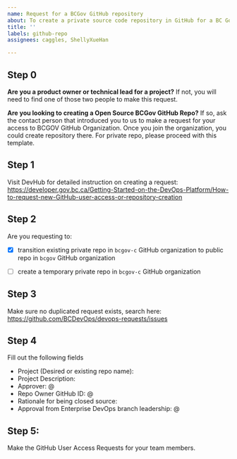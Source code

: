 ```yaml
---
name: Request for a BCGov GitHub repository
about: To create a private source code repository in GitHub for a BC Government project.
title: ''
labels: github-repo
assignees: caggles, ShellyXueHan

---
```


## Step 0

**Are you a product owner or technical lead for a project?**
If not, you will need to find one of those two people to make this request.

**Are you looking to creating a Open Source BCGov GitHub Repo?**
If so, ask the contact person that introduced you to us to make a request for your access to BCGOV GitHub Organization. Once you join the organization, you could create repository there. For private repo, please proceed with this template.

## Step 1
Visit DevHub for detailed instruction on creating a request:
https://developer.gov.bc.ca/Getting-Started-on-the-DevOps-Platform/How-to-request-new-GitHub-user-access-or-repository-creation

## Step 2
Are you requesting to:
- [x] transition existing private repo in `bcgov-c` GitHub organization to public repo in `bcgov` GitHub organization
- [ ] create a temporary private repo in `bcgov-c` GitHub organization


## Step 3
Make sure no duplicated request exists, search here:
https://github.com/BCDevOps/devops-requests/issues


## Step 4
Fill out the following fields

* Project (Desired or existing repo name): 
* Project Description: 
* Approver: @
* Repo Owner GitHub ID: @
* Rationale for being closed source: 
* Approval from Enterprise DevOps branch leadership: @


## Step 5:
Make the GitHub User Access Requests for your team members.
